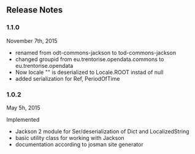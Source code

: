 
## Release Notes


### 1.1.0 

November 7th, 2015

- renamed from odt-commons-jackson to tod-commons-jackson
- changed groupid from eu.trentorise.opendata.commons to eu.trentorise.opendata
- Now locale "" is deserialized to Locale.ROOT instad of null
- added serialization for Ref, PeriodOfTime


### 1.0.2

May 5h, 2015

Implemented

- Jackson 2 module for Ser/deserialization of Dict and LocalizedString
- basic utility class for working with Jackson
- documentation according to josman site generator



